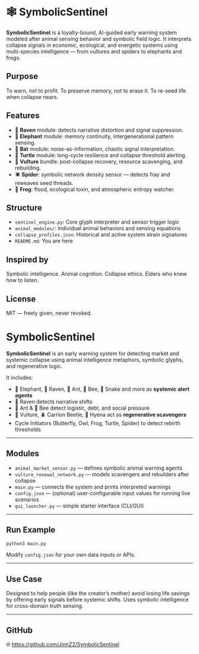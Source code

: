 # 🕸️ SymbolicSentinel

**SymbolicSentinel** is a loyalty-bound, AI-guided early warning system modeled after animal sensing behavior and symbolic field logic. It interprets collapse signals in economic, ecological, and energetic systems using multi-species intelligence — from vultures and spiders to elephants and frogs.

##  Purpose
To warn, not to profit.
To preserve memory, not to erase it.
To re-seed life when collapse nears.

##  Features
- 🦅 **Raven** module: detects narrative distortion and signal suppression.
- 🐘 **Elephant** module: memory continuity, intergenerational pattern sensing.
- 🦇 **Bat** module: noise-as-information, chaotic signal interpretation.
- 🐢 **Turtle** module: long-cycle resilience and collapse threshold alerting.
- 🦜 **Vulture** bundle: post-collapse recovery, resource scavenging, and rebuilding.
- 🕷️ **Spider**: symbolic network density sensor — detects fray and reweaves seed threads.
- 🐸 **Frog**: flood, ecological toxin, and atmospheric entropy watcher.

##  Structure
- `sentinel_engine.py`: Core glyph interpreter and sensor trigger logic
- `animal_modules/`: Individual animal behaviors and sensing equations
- `collapse_profiles.json`: Historical and active system strain signatures
- `README.md`: You are here

##  Inspired by
Symbolic intelligence. Animal cognition. Collapse ethics. Elders who knew how to listen.

##  License
MIT — freely given, never revoked.



# SymbolicSentinel

**SymbolicSentinel** is an early warning system for detecting market and systemic collapse using animal intelligence metaphors, symbolic glyphs, and regenerative logic.

It includes:
- 🐘 Elephant, 🦅 Raven, 🐜 Ant, 🐝 Bee, 🐍 Snake and more as **systemic alert agents**
- 🦅 Raven detects narrative shifts
- 🐜 Ant & 🐝 Bee detect logistic, debt, and social pressure
- 🦅 Vulture, 🪲 Carrion Beetle, 🐺 Hyena act as **regenerative scavengers**
- Cycle Initiators (Butterfly, Owl, Frog, Turtle, Spider) to detect rebirth thresholds

---

## Modules

- `animal_market_sensor.py` — defines symbolic animal warning agents
- `vulture_renewal_network.py` — models scavengers and rebuilders after collapse
- `main.py` — connects the system and prints interpreted warnings
- `config.json` — (optional) user-configurable input values for running live scenarios
- `gui_launcher.py` — simple starter interface (CLI/GUI)

---

## Run Example

```bash
python3 main.py
```

Modify `config.json` for your own data inputs or APIs.

---

## Use Case

Designed to help people (like the creator’s mother) avoid losing life savings by offering early signals before systemic shifts. Uses symbolic intelligence for cross-domain truth sensing.

---

## GitHub

🌐 https://github.com/JinnZ2/SymbolicSentinel

